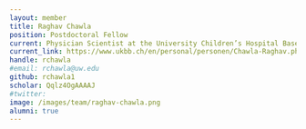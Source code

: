 ```yaml
---
layout: member
title: Raghav Chawla
position: Postdoctoral Fellow
current: Physician Scientist at the University Children’s Hospital Basel, Switzerland
current_link: https://www.ukbb.ch/en/personal/personen/Chawla-Raghav.php
handle: rchawla
#email: rchawla@uw.edu
github: rchawla1
scholar: Qqlz4OgAAAAJ
#twitter:
image: /images/team/raghav-chawla.png
alumni: true
---
```

